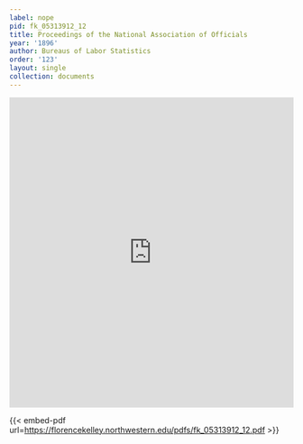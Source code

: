 ```yaml
---
label: nope
pid: fk_05313912_12
title: Proceedings of the National Association of Officials
year: '1896'
author: Bureaus of Labor Statistics
order: '123'
layout: single
collection: documents
---
```

<iframe src="https://northwestern.app.box.com/embed/s/4dvt0kius1dhs2sbfjsvbrjwhrxdugeo?sortColumn=date&view=list" width="100%" height="550" frameborder="0" allowfullscreen webkitallowfullscreen msallowfullscreen></iframe>


{{< embed-pdf url=https://florencekelley.northwestern.edu/pdfs/fk_05313912_12.pdf >}}